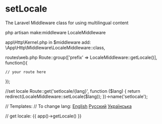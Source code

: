# setLocale
The Laravel Middleware class for using multilingual content

php artisan make:middleware LocaleMiddleware

app\Http\Kernel.php in $middleware add:
\App\Http\Middleware\LocaleMiddleware::class,

routes\web.php
Route::group(['prefix' => LocaleMiddleware::getLocale()], function(){
    
    // your route here
    
});

//set locale
Route::get('setlocale/{lang}', function ($lang) {
    return redirect(LocaleMiddleware::setLocale($lang));
})->name('setlocale');

// Templates:
// To change lang:
  <a href="<?= route('setlocale', ['lang' => 'en']) ?>">English</a>
  <a href="<?= route('setlocale', ['lang' => 'ru']) ?>">Русский</a>
  <a href="<?= route('setlocale', ['lang' => 'ua']) ?>">Українська</a>
  
 // get locale:
{{ app()->getLocale() }}

